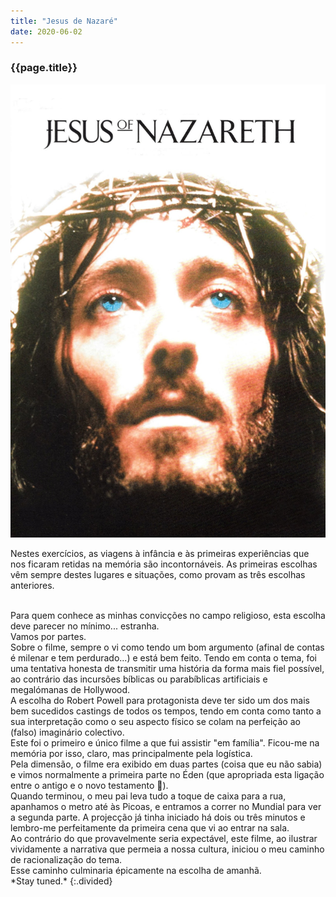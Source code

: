 ```yaml
---
title: "Jesus de Nazaré"
date: 2020-06-02
---
```


### {{page.title}} ###
![nazare](assets/images/film-list/flm_5.jpg)

Nestes exercícios, as viagens à infância e às primeiras experiências que nos ficaram retidas na memória são incontornáveis. As primeiras escolhas vêm sempre destes lugares e situações, como provam as três escolhas anteriores.

<br/>
Para quem conhece as minhas convicções no campo religioso, esta escolha deve parecer no mínimo... estranha.

<br/>
Vamos por partes.

<br/>
Sobre o filme, sempre o vi como tendo um bom argumento (afinal de contas é milenar e tem perdurado...) e está bem feito. Tendo em conta o tema, foi uma tentativa honesta de transmitir uma história da forma mais fiel possível, ao contrário das incursões bíblicas ou parabíblicas artificiais e megalómanas de Hollywood.

<br/>
A escolha do Robert Powell para protagonista deve ter sido um dos mais bem sucedidos castings de todos os tempos, tendo em conta como tanto a sua interpretação como o seu aspecto físico se colam na perfeição ao (falso) imaginário colectivo.

<br/>
Este foi o primeiro e único filme a que fui assistir "em família". Ficou-me na memória por isso, claro, mas principalmente pela logística.

<br/>
Pela dimensão, o filme era exibido em duas partes (coisa que eu não sabia) e vimos normalmente a primeira parte no Éden (que apropriada esta ligação entre o antigo e o novo testamento 🤔).

<br/>
Quando terminou, o meu pai leva tudo a toque de caixa para a rua, apanhamos o metro até às Picoas, e entramos a correr no Mundial para ver a segunda parte. A projecção já tinha iniciado há dois ou três minutos e lembro-me perfeitamente da primeira cena que vi ao entrar na sala.

<br/>
Ao contrário do que provavelmente seria expectável, este filme, ao ilustrar vividamente a narrativa que permeia a nossa cultura, iniciou o meu caminho de racionalização do tema.

<br/>
Esse caminho culminaria épicamente na escolha de amanhã.

<br/>
*Stay tuned.*
{:.divided}